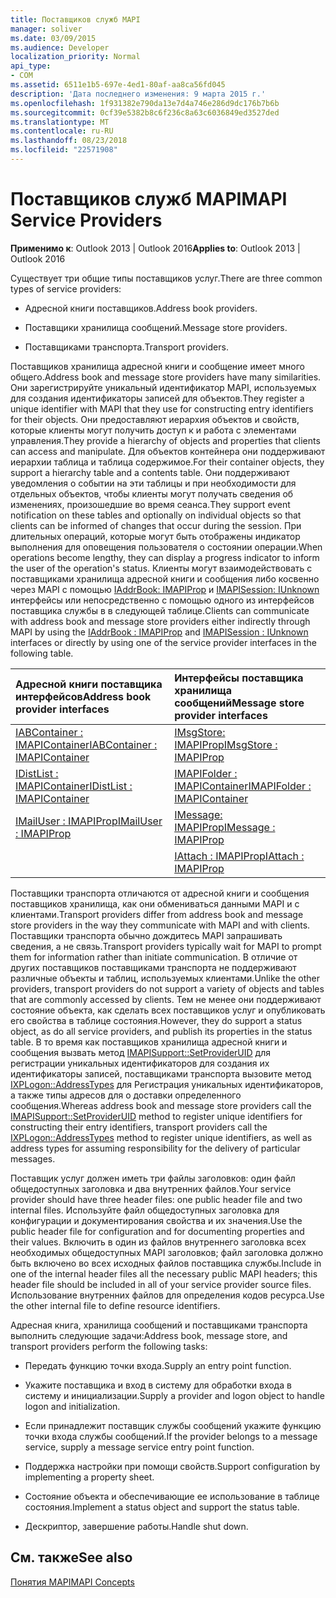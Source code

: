 ```yaml
---
title: Поставщиков служб MAPI
manager: soliver
ms.date: 03/09/2015
ms.audience: Developer
localization_priority: Normal
api_type:
- COM
ms.assetid: 6511e1b5-697e-4ed1-80af-aa8ca56fd045
description: 'Дата последнего изменения: 9 марта 2015 г.'
ms.openlocfilehash: 1f931382e790da13e7d4a746e286d9dc176b7b6b
ms.sourcegitcommit: 0cf39e5382b8c6f236c8a63c6036849ed3527ded
ms.translationtype: MT
ms.contentlocale: ru-RU
ms.lasthandoff: 08/23/2018
ms.locfileid: "22571908"
---
```

# <a name="mapi-service-providers"></a><span data-ttu-id="88932-103">Поставщиков служб MAPI</span><span class="sxs-lookup"><span data-stu-id="88932-103">MAPI Service Providers</span></span>

  
  
<span data-ttu-id="88932-104">**Применимо к**: Outlook 2013 | Outlook 2016</span><span class="sxs-lookup"><span data-stu-id="88932-104">**Applies to**: Outlook 2013 | Outlook 2016</span></span> 
  
<span data-ttu-id="88932-105">Существует три общие типы поставщиков услуг.</span><span class="sxs-lookup"><span data-stu-id="88932-105">There are three common types of service providers:</span></span>
  
- <span data-ttu-id="88932-106">Адресной книги поставщиков.</span><span class="sxs-lookup"><span data-stu-id="88932-106">Address book providers.</span></span>
    
- <span data-ttu-id="88932-107">Поставщики хранилища сообщений.</span><span class="sxs-lookup"><span data-stu-id="88932-107">Message store providers.</span></span>
    
- <span data-ttu-id="88932-108">Поставщиками транспорта.</span><span class="sxs-lookup"><span data-stu-id="88932-108">Transport providers.</span></span>
    
<span data-ttu-id="88932-109">Поставщиков хранилища адресной книги и сообщение имеет много общего.</span><span class="sxs-lookup"><span data-stu-id="88932-109">Address book and message store providers have many similarities.</span></span> <span data-ttu-id="88932-110">Они зарегистрируйте уникальный идентификатор MAPI, используемых для создания идентификаторы записей для объектов.</span><span class="sxs-lookup"><span data-stu-id="88932-110">They register a unique identifier with MAPI that they use for constructing entry identifiers for their objects.</span></span> <span data-ttu-id="88932-111">Они предоставляют иерархия объектов и свойств, которые клиенты могут получить доступ к и работа с элементами управления.</span><span class="sxs-lookup"><span data-stu-id="88932-111">They provide a hierarchy of objects and properties that clients can access and manipulate.</span></span> <span data-ttu-id="88932-112">Для объектов контейнера они поддерживают иерархии таблица и таблица содержимое.</span><span class="sxs-lookup"><span data-stu-id="88932-112">For their container objects, they support a hierarchy table and a contents table.</span></span> <span data-ttu-id="88932-113">Они поддерживают уведомления о событии на эти таблицы и при необходимости для отдельных объектов, чтобы клиенты могут получать сведения об изменениях, произошедшие во время сеанса.</span><span class="sxs-lookup"><span data-stu-id="88932-113">They support event notification on these tables and optionally on individual objects so that clients can be informed of changes that occur during the session.</span></span> <span data-ttu-id="88932-114">При длительных операций, которые могут быть отображены индикатор выполнения для оповещения пользователя о состоянии операции.</span><span class="sxs-lookup"><span data-stu-id="88932-114">When operations become lengthy, they can display a progress indicator to inform the user of the operation's status.</span></span> <span data-ttu-id="88932-115">Клиенты могут взаимодействовать с поставщиками хранилища адресной книги и сообщения либо косвенно через MAPI с помощью [IAddrBook: IMAPIProp](iaddrbookimapiprop.md) и [IMAPISession: IUnknown](imapisessioniunknown.md) интерфейсы или непосредственно с помощью одного из интерфейсов поставщика службы в в следующей таблице.</span><span class="sxs-lookup"><span data-stu-id="88932-115">Clients can communicate with address book and message store providers either indirectly through MAPI by using the [IAddrBook : IMAPIProp](iaddrbookimapiprop.md) and [IMAPISession : IUnknown](imapisessioniunknown.md) interfaces or directly by using one of the service provider interfaces in the following table.</span></span> 
  
|<span data-ttu-id="88932-116">**Адресной книги поставщика интерфейсов**</span><span class="sxs-lookup"><span data-stu-id="88932-116">**Address book provider interfaces**</span></span>|<span data-ttu-id="88932-117">**Интерфейсы поставщика хранилища сообщений**</span><span class="sxs-lookup"><span data-stu-id="88932-117">**Message store provider interfaces**</span></span>|
|:-----|:-----|
|[<span data-ttu-id="88932-118">IABContainer : IMAPIContainer</span><span class="sxs-lookup"><span data-stu-id="88932-118">IABContainer : IMAPIContainer</span></span>](iabcontainerimapicontainer.md) <br/> |[<span data-ttu-id="88932-119">IMsgStore: IMAPIProp</span><span class="sxs-lookup"><span data-stu-id="88932-119">IMsgStore : IMAPIProp</span></span>](imsgstoreimapiprop.md) <br/> |
|[<span data-ttu-id="88932-120">IDistList : IMAPIContainer</span><span class="sxs-lookup"><span data-stu-id="88932-120">IDistList : IMAPIContainer</span></span>](idistlistimapicontainer.md) <br/> |[<span data-ttu-id="88932-121">IMAPIFolder : IMAPIContainer</span><span class="sxs-lookup"><span data-stu-id="88932-121">IMAPIFolder : IMAPIContainer</span></span>](imapifolderimapicontainer.md) <br/> |
|[<span data-ttu-id="88932-122">IMailUser : IMAPIProp</span><span class="sxs-lookup"><span data-stu-id="88932-122">IMailUser : IMAPIProp</span></span>](imailuserimapiprop.md) <br/> |[<span data-ttu-id="88932-123">IMessage: IMAPIProp</span><span class="sxs-lookup"><span data-stu-id="88932-123">IMessage : IMAPIProp</span></span>](imessageimapiprop.md) <br/> |
| <br/> |[<span data-ttu-id="88932-124">IAttach : IMAPIProp</span><span class="sxs-lookup"><span data-stu-id="88932-124">IAttach : IMAPIProp</span></span>](iattachimapiprop.md) <br/> |
   
<span data-ttu-id="88932-125">Поставщики транспорта отличаются от адресной книги и сообщения поставщиков хранилища, как они обмениваться данными MAPI и с клиентами.</span><span class="sxs-lookup"><span data-stu-id="88932-125">Transport providers differ from address book and message store providers in the way they communicate with MAPI and with clients.</span></span> <span data-ttu-id="88932-126">Поставщики транспорта обычно дождитесь MAPI запрашивать сведения, а не связь.</span><span class="sxs-lookup"><span data-stu-id="88932-126">Transport providers typically wait for MAPI to prompt them for information rather than initiate communication.</span></span> <span data-ttu-id="88932-127">В отличие от других поставщиков поставщиками транспорта не поддерживают различные объекты и таблиц, используемых клиентами.</span><span class="sxs-lookup"><span data-stu-id="88932-127">Unlike the other providers, transport providers do not support a variety of objects and tables that are commonly accessed by clients.</span></span> <span data-ttu-id="88932-128">Тем не менее они поддерживают состояние объекта, как сделать всех поставщиков услуг и опубликовать его свойства в таблице состояния.</span><span class="sxs-lookup"><span data-stu-id="88932-128">However, they do support a status object, as do all service providers, and publish its properties in the status table.</span></span> <span data-ttu-id="88932-129">В то время как поставщиков хранилища адресной книги и сообщения вызвать метод [IMAPISupport::SetProviderUID](imapisupport-setprovideruid.md) для регистрации уникальных идентификаторов для создания их идентификаторы записей, поставщиками транспорта вызовите метод [IXPLogon::AddressTypes](ixplogon-addresstypes.md) для Регистрация уникальных идентификаторов, а также типы адресов для о доставки определенного сообщения.</span><span class="sxs-lookup"><span data-stu-id="88932-129">Whereas address book and message store providers call the [IMAPISupport::SetProviderUID](imapisupport-setprovideruid.md) method to register unique identifiers for constructing their entry identifiers, transport providers call the [IXPLogon::AddressTypes](ixplogon-addresstypes.md) method to register unique identifiers, as well as address types for assuming responsibility for the delivery of particular messages.</span></span> 
  
<span data-ttu-id="88932-130">Поставщик услуг должен иметь три файлы заголовков: один файл общедоступных заголовка и два внутренних файлов.</span><span class="sxs-lookup"><span data-stu-id="88932-130">Your service provider should have three header files: one public header file and two internal files.</span></span> <span data-ttu-id="88932-131">Используйте файл общедоступных заголовка для конфигурации и документирования свойства и их значения.</span><span class="sxs-lookup"><span data-stu-id="88932-131">Use the public header file for configuration and for documenting properties and their values.</span></span> <span data-ttu-id="88932-132">Включить в один из файлов внутреннего заголовка всех необходимых общедоступных MAPI заголовков; файл заголовка должно быть включено во всех исходных файлов поставщика службы.</span><span class="sxs-lookup"><span data-stu-id="88932-132">Include in one of the internal header files all the necessary public MAPI headers; this header file should be included in all of your service provider source files.</span></span> <span data-ttu-id="88932-133">Использование внутренних файлов для определения кодов ресурса.</span><span class="sxs-lookup"><span data-stu-id="88932-133">Use the other internal file to define resource identifiers.</span></span>
  
<span data-ttu-id="88932-134">Адресная книга, хранилища сообщений и поставщиками транспорта выполнить следующие задачи:</span><span class="sxs-lookup"><span data-stu-id="88932-134">Address book, message store, and transport providers perform the following tasks:</span></span>
  
- <span data-ttu-id="88932-135">Передать функцию точки входа.</span><span class="sxs-lookup"><span data-stu-id="88932-135">Supply an entry point function.</span></span> 
    
- <span data-ttu-id="88932-136">Укажите поставщика и вход в систему для обработки входа в систему и инициализации.</span><span class="sxs-lookup"><span data-stu-id="88932-136">Supply a provider and logon object to handle logon and initialization.</span></span> 
    
- <span data-ttu-id="88932-137">Если принадлежит поставщик службы сообщений укажите функцию точки входа службы сообщений.</span><span class="sxs-lookup"><span data-stu-id="88932-137">If the provider belongs to a message service, supply a message service entry point function.</span></span> 
    
- <span data-ttu-id="88932-138">Поддержка настройки при помощи свойств.</span><span class="sxs-lookup"><span data-stu-id="88932-138">Support configuration by implementing a property sheet.</span></span>
    
- <span data-ttu-id="88932-139">Состояние объекта и обеспечивающие ее использование в таблице состояния.</span><span class="sxs-lookup"><span data-stu-id="88932-139">Implement a status object and support the status table.</span></span> 
    
- <span data-ttu-id="88932-140">Дескриптор, завершение работы.</span><span class="sxs-lookup"><span data-stu-id="88932-140">Handle shut down.</span></span>
    
## <a name="see-also"></a><span data-ttu-id="88932-141">См. также</span><span class="sxs-lookup"><span data-stu-id="88932-141">See also</span></span>



[<span data-ttu-id="88932-142">Понятия MAPI</span><span class="sxs-lookup"><span data-stu-id="88932-142">MAPI Concepts</span></span>](mapi-concepts.md)


